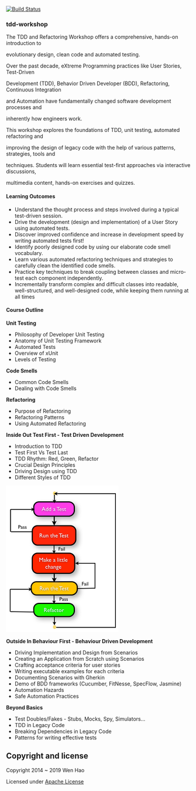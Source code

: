 [![Build Status](https://travis-ci.org/wenhao/tdd-workshop.svg)](https://travis-ci.org/wenhao/tdd-workshop)


### tdd-workshop

The TDD and Refactoring Workshop offers a comprehensive, hands-on introduction to 

evolutionary design, clean code and automated testing.

Over the past decade, eXtreme Programming practices like User Stories, Test-Driven 

Development (TDD), Behavior Driven Developer (BDD), Refactoring, Continuous Integration 

and Automation have fundamentally changed software development processes and 

inherently how engineers work.

This workshop explores the foundations of TDD, unit testing, automated refactoring and 

improving the design of legacy code with the help of various patterns, strategies, tools and 

techniques. Students will learn essential test-first approaches via interactive discussions, 

multimedia content, hands-on exercises and quizzes.

#### Learning Outcomes

* Understand the thought process and steps involved during a typical test-driven session.
* Drive the development (design and implementation) of a User Story using automated tests.
* Discover improved confidence and increase in development speed by writing automated tests first!
* Identify poorly designed code by using our elaborate code smell vocabulary.
* Learn various automated refactoring techniques and strategies to carefully clean the identified code smells.
* Practice key techniques to break coupling between classes and micro-test each component independently.
* Incrementally transform complex and difficult classes into readable, well-structured, and well-designed code, while keeping them running at all times

#### Course Outline

**Unit Testing**

* Philosophy of Developer Unit Testing
* Anatomy of Unit Testing Framework
* Automated Tests
* Overview of xUnit
* Levels of Testing

**Code Smells**

* Common Code Smells
* Dealing with Code Smells

**Refactoring**

* Purpose of Refactoring
* Refactoring Patterns
* Using Automated Refactoring

**Inside Out Test First - Test Driven Development** 

* Introduction to TDD
* Test First Vs Test Last
* TDD Rhythm: Red, Green, Refactor
* Crucial Design Principles
* Driving Design using TDD
* Different Styles of TDD

![TDD](./docs/images/tdd.png)

**Outside In Behaviour First - Behaviour Driven Development**

* Driving Implementation and Design from Scenarios
* Creating an Application from Scratch using Scenarios
* Crafting acceptance criteria for user stories
* Writing executable examples for each criteria
* Documenting Scenarios with Gherkin
* Demo of BDD frameworks (Cucumber, FitNesse, SpecFlow, Jasmine)
* Automation Hazards
* Safe Automation Practices

**Beyond Basics**

* Test Doubles/Fakes - Stubs, Mocks, Spy, Simulators...
* TDD in Legacy Code
* Breaking Dependencies in Legacy Code
* Patterns for writing effective tests

## Copyright and license

Copyright 2014 ~ 2019 Wen Hao

Licensed under [Apache License][1]

[1]: ./LICENSE